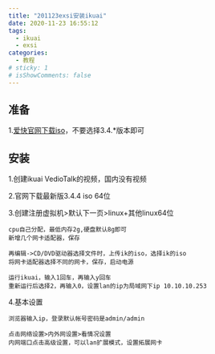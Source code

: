 ```yaml
---
title: "201123exsi安装ikuai"
date: 2020-11-23 16:55:12
tags:
  - ikuai
  - exsi
categories:
  - 教程
# sticky: 1
# isShowComments: false
---
```


## 准备
1.[爱快官网下载iso](https://www.ikuai8.com/component/download)，不要选择3.4.*版本即可


## 安装

1.创建ikuai VedioTalk的视频，国内没有视频

2.官网下载最新版3.4.4 iso 64位

3.创建注册虚拟机>默认下一页>linux+其他linux64位
```
cpu自己分配，最低内存2g,硬盘默认8g即可
新增几个网卡适配器，保存

再编辑->CD/DVD驱动器选择文件时，上传ik的iso，选择ik的iso
将网卡适配器选择不同的网卡，保存，启动电源

运行ikuai，输入1回车，再输入y回车
重新运行后选择2，再输入0，设置lan的ip为局域网下ip 10.10.10.253
```
4.基本设置
```
浏览器输入ip，登录默认帐号密码是admin/admin

点击网络设置>内外网设置>看情况设置
内网端口点击高级设置，可以lan扩展模式，设置拓展网卡
```




